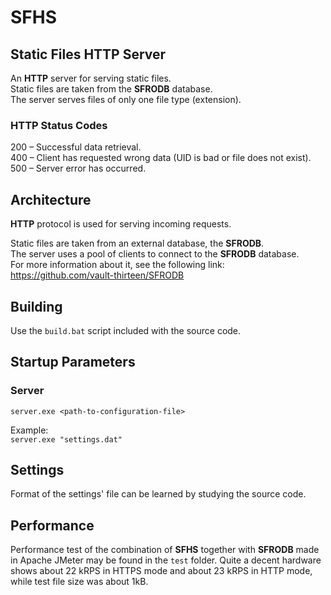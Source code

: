 # SFHS
## Static Files HTTP Server

An **HTTP** server for serving static files.  
Static files are taken from the **SFRODB** database.  
The server serves files of only one file type (extension).

### HTTP Status Codes
200 – Successful data retrieval.  
400 – Client has requested wrong data (UID is bad or file does not exist).  
500 – Server error has occurred.  

## Architecture
**HTTP** protocol is used for serving incoming requests.  

Static files are taken from an external database, the **SFRODB**.  
The server uses a pool of clients to connect to the **SFRODB** database.  
For more information about it, see the following link:  
https://github.com/vault-thirteen/SFRODB

## Building
Use the `build.bat` script included with the source code.

## Startup Parameters

### Server
`server.exe <path-to-configuration-file>`

Example:  
`server.exe "settings.dat"`

## Settings
Format of the settings' file can be learned by studying the source code.

## Performance

Performance test of the combination of **SFHS** together with **SFRODB** made 
in Apache JMeter may be found in the `test` folder. Quite a decent hardware 
shows about 22 kRPS in HTTPS mode and about 23 kRPS in HTTP mode, while test 
file size was about 1kB.

